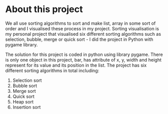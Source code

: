 # About this project
We all use sorting algorithms to sort and make list, array in some sort of order and I visualised these process in my project. Sorting visualisation is my personal project that visualised six different sorting algorithms such as selection, bubble, merge or quick sort - I did the project in Python with pygame library.

The solution for this project is coded in python using library pygame. There is only one object in this project, bar, has attribute of x, y, width and height represent for its value and its position in the list. The project has six different sorting algorithms in total including:
1. Selection sort
2. Bubble sort
3. Merge sort
4. Quick sort
5. Heap sort
6. Insertion sort
